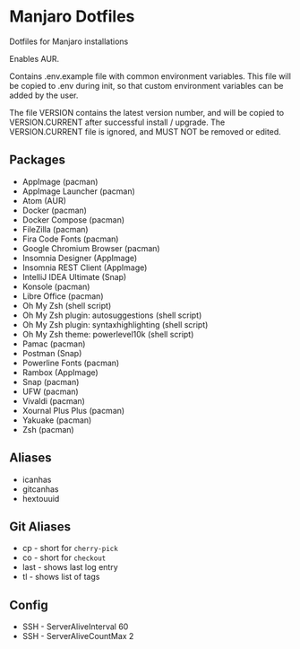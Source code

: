 # Manjaro Dotfiles

Dotfiles for Manjaro installations

Enables AUR.

Contains .env.example file with common environment variables. This file will be copied to .env during init, so that custom environment variables can be added by the user.

The file VERSION contains the latest version number, and will be copied to VERSION.CURRENT after successful install / upgrade. The VERSION.CURRENT file is ignored, and MUST NOT be removed or edited.

## Packages

- AppImage (pacman)
- AppImage Launcher (pacman)
- Atom (AUR)
- Docker (pacman)
- Docker Compose (pacman)
- FileZilla (pacman)
- Fira Code Fonts (pacman)
- Google Chromium Browser (pacman)
- Insomnia Designer (AppImage)
- Insomnia REST Client (AppImage)
- IntelliJ IDEA Ultimate (Snap)
- Konsole (pacman)
- Libre Office (pacman)
- Oh My Zsh (shell script)
- Oh My Zsh plugin: autosuggestions (shell script)
- Oh My Zsh plugin: syntaxhighlighting (shell script)
- Oh My Zsh theme: powerlevel10k (shell script)
- Pamac (pacman)
- Postman (Snap)
- Powerline Fonts (pacman)
- Rambox (AppImage)
- Snap (pacman)
- UFW (pacman)
- Vivaldi (pacman)
- Xournal Plus Plus (pacman)
- Yakuake (pacman)
- Zsh (pacman)

## Aliases

- icanhas
- gitcanhas
- hextouuid

## Git Aliases
- cp - short for `cherry-pick`
- co - short for `checkout`
- last - shows last log entry
- tl - shows list of tags

## Config
- SSH - ServerAliveInterval 60
- SSH - ServerAliveCountMax 2

